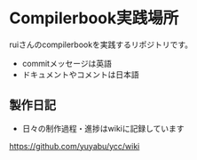 # Compilerbook実践場所

ruiさんのcompilerbookを実践するリポジトリです。

- commitメッセージは英語
- ドキュメントやコメントは日本語

## 製作日記

- 日々の制作過程・進捗はwikiに記録しています

https://github.com/yuyabu/ycc/wiki
